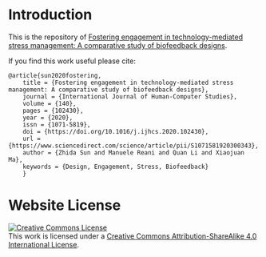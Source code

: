 # Introduction

This is the repository of [Fostering engagement in technology-mediated stress management: A comparative study of biofeedback designs](https://sunzhida.github.io/biodesign/).

If you find this work useful please cite:
```
@article{sun2020fostering,
    title = {Fostering engagement in technology-mediated stress management: A comparative study of biofeedback designs},
    journal = {International Journal of Human-Computer Studies},
    volume = {140},
    pages = {102430},
    year = {2020},
    issn = {1071-5819},
    doi = {https://doi.org/10.1016/j.ijhcs.2020.102430},
    url = {https://www.sciencedirect.com/science/article/pii/S1071581920300343},
    author = {Zhida Sun and Manuele Reani and Quan Li and Xiaojuan Ma},
    keywords = {Design, Engagement, Stress, Biofeedback}
    }
```

# Website License
<a rel="license" href="http://creativecommons.org/licenses/by-sa/4.0/"><img alt="Creative Commons License" style="border-width:0" src="https://i.creativecommons.org/l/by-sa/4.0/88x31.png" /></a><br />This work is licensed under a <a rel="license" href="http://creativecommons.org/licenses/by-sa/4.0/">Creative Commons Attribution-ShareAlike 4.0 International License</a>.
